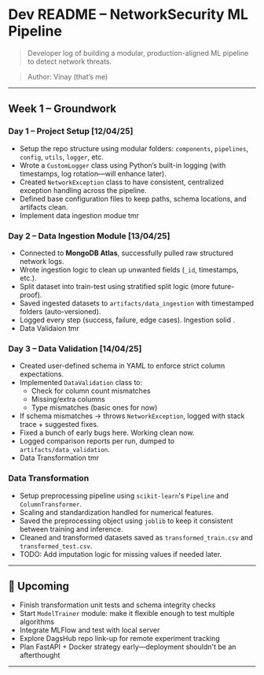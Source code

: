 
 

#  Dev README – NetworkSecurity ML Pipeline

>  Developer log of building a modular, production-aligned ML pipeline to detect network threats.  
 
> Author: Vinay (that’s me)  

---

##  Week 1 – Groundwork

### Day 1 – Project Setup [12/04/25]
- Setup the repo structure using modular folders: `components`, `pipelines`, `config`, `utils`, `logger`, etc.  
- Wrote a `CustomLogger` class using Python’s built-in logging (with timestamps, log rotation—will enhance later).  
- Created `NetworkException` class to have consistent, centralized exception handling across the pipeline.  
- Defined base configuration files to keep paths, schema locations, and artifacts clean.
- Implement data ingestion modue tmr 

### Day 2 – Data Ingestion Module [13/04/25]
- Connected to **MongoDB Atlas**, successfully pulled raw structured network logs.  
- Wrote ingestion logic to clean up unwanted fields (`_id`, timestamps, etc.).  
- Split dataset into train-test using stratified split logic (more future-proof).  
- Saved ingested datasets to `artifacts/data_ingestion` with timestamped folders (auto-versioned).  
- Logged every step (success, failure, edge cases). Ingestion solid .
- Data Validaion tmr 

### Day 3 – Data Validation [14/04/25] 
- Created user-defined schema in YAML to enforce strict column expectations.  
- Implemented `DataValidation` class to:
  - Check for column count mismatches
  - Missing/extra columns
  - Type mismatches (basic ones for now)  
- If schema mismatches → throws `NetworkException`, logged with stack trace + suggested fixes.  
- Fixed a bunch of early bugs here. Working clean now.  
- Logged comparison reports per run, dumped to `artifacts/data_validation`.
- Data Transformation tmr

### Data Transformation 
- Setup preprocessing pipeline using `scikit-learn`'s `Pipeline` and `ColumnTransformer`.  
- Scaling and standardization handled for numerical features.  
- Saved the preprocessing object using `joblib` to keep it consistent between training and inference.  
- Cleaned and transformed datasets saved as `transformed_train.csv` and `transformed_test.csv`.  
- TODO: Add imputation logic for missing values if needed later.

---

 

 

## 🚧 Upcoming
- Finish transformation unit tests and schema integrity checks  
- Start `ModelTrainer` module: make it flexible enough to test multiple algorithms  
- Integrate MLFlow and test with local server  
- Explore DagsHub repo link-up for remote experiment tracking  
- Plan FastAPI + Docker strategy early—deployment shouldn't be an afterthought

---

 